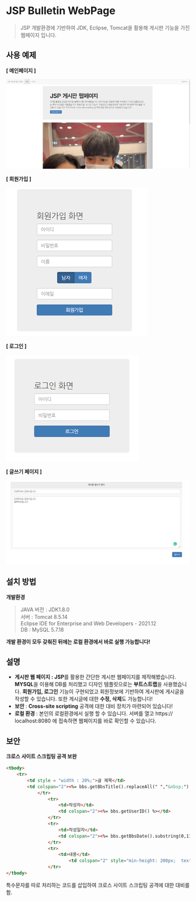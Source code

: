 # JSP Bulletin WebPage

> JSP 개발환경에 기반하여 JDK, Eclipse, Tomcat을 활용해 게시판 기능을 가진 웹페이지 입니다.

## 사용 예제
**[ 메인페이지 ]**
<p align="left">
<img src="https://github.com/idkim97/idkim97.github.io/blob/master/img/jsp1.png?raw=true">
</p>

**[ 회원가입 ]**
<p align="left">
<img src="https://github.com/idkim97/idkim97.github.io/blob/master/img/jsp3.png?raw=true">
</p>

**[ 로그인 ]**
<p align="left">
<img src="https://github.com/idkim97/idkim97.github.io/blob/master/img/jsp4.png?raw=true">
</p>

**[ 글쓰기 페이지 ]**
<p align="left">
<img src="https://github.com/idkim97/idkim97.github.io/blob/master/img/jsp2.png?raw=true">
</p>

## 설치 방법
**개발환경**

> JAVA 버전 : JDK1.8.0  
> 서버 : Tomcat 8.5.14  
> Eclipse IDE for Enterprise and Web Developers - 2021.12  
> DB : MySQL 5.7.18  

**개발 환경이 모두 갖춰진 뒤에는 로컬 환경에서 바로 실행 가능합니다!**


## 설명
- **게시판 웹 페이지 :** **JSP**를 활용한 간단한 게시판 웹페이지를 제작해봤습니다. **MYSQL**을 이용해 DB를 처리했고 디자인 템플릿으로는 **부트스트랩**을 사용했습니다. **회원가입, 로그인** 기능이 구현되었고 회원정보에 기반하여 게시판에 게시글을 작성할 수 있습니다. 또한 게시글에 대한 **수정, 삭제**도 가능합니다!
- **보안** :  **Cross-site scripting** 공격에 대한 대비 장치가 마련되어 있습니다!
- **로컬 환경** : 본인의 로컬환경에서 실행 할 수 있습니다. 서버를 열고 https:// localhost:8080 에 접속하면 웹페이지를 바로 확인할 수 있습니다.

## 보안
**크로스 사이트 스크립팅 공격 보완**
```html
<tbody>
	<tr>
		<td style = "width : 20%;">글 제목</td>
		<td colspan="2"><%= bbs.getBbsTitle().replaceAll(" ","&nbsp;").replaceAll("<","&lt;").replaceAll(">","&gt;").replaceAll("\n","<br>") %></td>
			</tr>
				<tr>
					<td>작성자</td>
					<td colspan="2"><%= bbs.getUserID() %></td>
				</tr>
				<tr>
					<td>작성일자</td>
					<td colspan="2"><%= bbs.getBbsDate().substring(0,11) + bbs.getBbsDate().substring(11,13)+"시"+bbs.getBbsDate().substring(14,16)+"분" %></td>
				</tr>
				<tr>
					<td>내용</td>
						<td colspan="2" style="min-height: 200px;  text-align  : Left;"><%= bbs.getBbsContent().replaceAll(" ","&nbsp;").replaceAll("<","&lt;").replaceAll(">","&gt;").replaceAll("\n","<br>") %></td>
				</tr>	
</tbody>		
```
특수문자를 따로 처리하는 코드를 삽입하여 크로스 사이트 스크립팅 공격에 대한 대비를 함.


